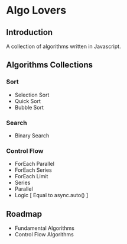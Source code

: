 # Algo Lovers

## Introduction

A collection of algorithms written in Javascript.

## Algorithms Collections
### Sort
 - Selection Sort
 - Quick Sort
 - Bubble Sort

### Search
 - Binary Search

### Control Flow
 - ForEach Parallel
 - ForEach Series
 - ForEach Limit
 - Series
 - Parallel
 - Logic [ Equal to async.auto() ]

## Roadmap
 - Fundamental Algorithms
 - Control Flow Algorithms
